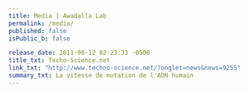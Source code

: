 ```yaml
---
title: Media | Awadalla Lab
permalink: /media/
published: false
isPublic_b: false

release_date: 2011-06-12 02:23:33 -0500
title_txt: Techo-Science.net
link_txt: "http://www.techno-science.net/?onglet=news&news=9255"
summary_txt: La vitesse de mutation de l'ADN humain
---
```

